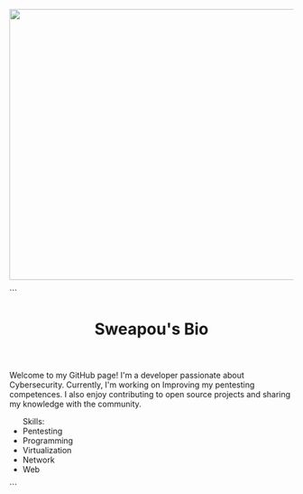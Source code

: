 <p align="center">
    <img src="https://wallpaperaccess.com/full/8351171.gif" width="720" height="480"></img>
</p>
```
	<!DOCTYPE html>
	<html>
	<head>
		<meta charset="utf-8">
	</head>
	<body>
		<header>
			<h1>Sweapou's Bio</h1>
		</header>
		<main>
			<p>Welcome to my GitHub page! I'm a developer passionate about Cybersecurity. Currently, I'm working on Improving my pentesting competences. I also enjoy contributing to open source projects and sharing my knowledge with the community.</p>
			<ul>Skills:
		    <li>Pentesting</li>
		    <li>Programming</li>
		    <li>Virtualization</li>
		    <li>Network</li>
		    <li>Web</li>
		</main>
	</body>
	</html>
```
